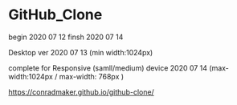 # GitHub_Clone
 
begin 2020 07 12
finsh 2020 07 14

Desktop ver  2020 07 13   (min width:1024px)

complete for Responsive (samll/medium) device 2020 07 14   (max-width:1024px  / max-width: 768px )

https://conradmaker.github.io/github-clone/
